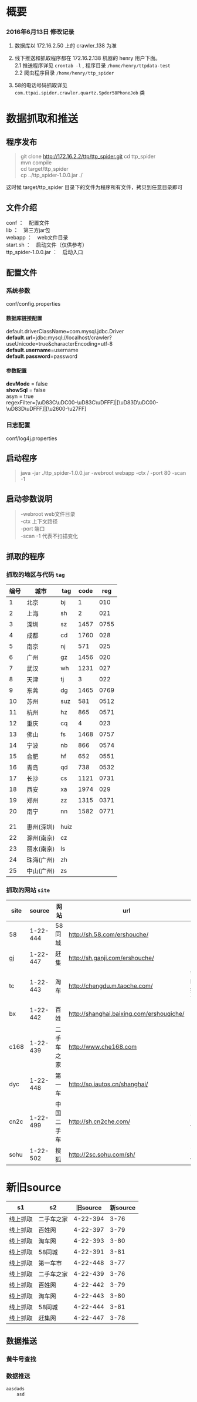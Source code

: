 # 概要

### 2016年6月13日 修改记录

1. 数据库以 172.16.2.50 上的 crawler_138 为准

2. 线下推送和抓取程序都在 172.16.2.138 机器的 henry 用户下面。  
    2.1 推送程序详见 `crontab -l` , 程序目录 `/home/henry/ttpdata-test`  
    2.2 爬虫程序目录 `/home/henry/ttp_spider`

3. 58的电话号码抓取详见 `com.ttpai.spider.crawler.quartz.Spder58PhoneJob` 类

# 数据抓取和推送

## 程序发布
>git clone http://172.16.2.2/ttp/ttp_spider.git
>cd ttp_spider  
>mvn compile  
>cd target/ttp_spider  
>cp ../ttp_spider-1.0.0.jar ./  

这时候 target/ttp_spider 目录下的文件为程序所有文件，拷贝到任意目录即可

## 文件介绍
conf ：　配置文件  
lib ：　第三方jar包  
webapp ：　web文件目录  
start.sh ：　启动文件（仅供参考）  
ttp_spider-1.0.0.jar ：　启动入口   

## 配置文件
### 系统参数
conf/config.properties
#### 数据库链接配置
default.driverClassName=com.mysql.jdbc.Driver  
**default.url**=jdbc:mysql://localhost/crawler?useUnicode=true&characterEncoding=utf-8  
**default.username**=username  
**default.password**=password  
#### 参数配置
**devMode** = false  
**showSql** = false  
asyn = true  
regexFilter=[\uD83C\uDC00-\uD83C\uDFFF]|[\uD83D\uDC00-\uD83D\uDFFF]|[\u2600-\u27FF]  

### 日志配置
conf/log4j.properties

## 启动程序
>java -jar ./ttp_spider-1.0.0.jar -webroot webapp -ctx / -port 80 -scan -1  

## 启动参数说明
>-webroot web文件目录  
>-ctx 上下文路径  
>-port 端口  
>-scan -1 代表不扫描变化  



## 抓取的程序
### 抓取的地区与代码 `tag`
| 编号 | 城市 | tag | code | reg |
| ---- | ------ | ---- | --- |--- |
|1 | 北京 | bj|1|010|
|2 | 上海 | sh|2|021|
|3 | 深圳 |sz|1457|0755|
|4 | 成都| cd|1760|028|
|5 | 南京| nj|571|025|
|6 | 广州| gz|1456|020|
|7 | 武汉| wh|1231|027|
|8 | 天津| tj |3|022|
|9 | 东莞| dg |1465|0769|
|10 | 苏州| suz |581|0512|
|11 | 杭州 |hz |865|0571|
|12 | 重庆 |cq |4|023|
|13 | 佛山 |fs |1468|0757|
|14 | 宁波 | nb |866|0574|
|15 | 合肥 | hf |652|0551|
|16 | 青岛 | qd |738|0532|
|17 | 长沙 | cs |1121|0731|
|18 | 西安 | xa |1974|029|
|19 | 郑州 | zz |1315|0371|
|20 | 南宁 | nn |1582|0771|
|   |             |     |    |    |
|   |             |     |    |    |
|21 | 惠州(深圳) | huiz |  |   |
|22 | 滁州(南京) | cz |  |   |
|23 | 丽水(南京) | ls |  |   |
|24 | 珠海(广州) | zh |  |   |
|25 | 中山(广州) | zs |  |   |



### 抓取的网站 `site`

| site | source | 网站 | url | 说明 |
| ---- | ------ | ---- | --- | ---- |
| 58   | 1-22-444  | 58同城       | http://sh.58.com/ershouche/ |  | 
| gj   | 1-22-447  | 赶集       | http://sh.ganji.com/ershouche/ |  | 
| tc   | 1-22-443  | 淘车       | http://chengdu.m.taoche.com/ | 97%的数据是商家 |
| bx   | 1-22-442  | 百姓       | http://shanghai.baixing.com/ershouqiche/ |  |
| c168 | 1-22-439  | 二手车之家 | http://www.che168.com |  |
| dyc  | 1-22-448  | 第一车     | http://so.iautos.cn/shanghai/ |  |
| cn2c | 1-22-499  | 中国二手车 | http://sh.cn2che.com/ | 已暂停 |
| sohu | 1-22-502  | 搜狐       | http://2sc.sohu.com/sh/  | 已暂停 |


# 新旧source
| s1 | s2| 旧source | 新source|
| ---- | ------ | ---- | --- |
|线上抓取|	二手车之家|	4-22-394|	3-76|
|线上抓取|	百姓网|	4-22-397|	3-79|
|线上抓取|	淘车网|	4-22-393|	3-80|
|线上抓取|	58同城|	4-22-391|	3-81|
|线上抓取|	第一车市|	4-22-448|	3-77|
|线上抓取|	二手车之家|	4-22-439|	3-76|
|线上抓取|	百姓网|	4-22-442|	3-79|
|线上抓取|	淘车网|	4-22-443|	3-80|
|线上抓取|	58同城|	4-22-444|	3-81|
|线上抓取|	赶集网|	4-22-447|	3-78|


## 数据推送

### 黄牛号查找

### 数据推送

``` java
aasdads
    asd
```